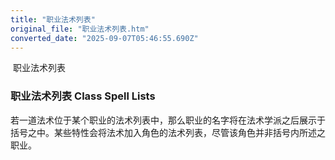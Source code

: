 ```yaml
---
title: "职业法术列表"
original_file: "职业法术列表.htm"
converted_date: "2025-09-07T05:46:55.690Z"
---
```


﻿ 职业法术列表  

### 职业法术列表 Class Spell Lists

若一道法术位于某个职业的法术列表中，那么职业的名字将在法术学派之后展示于括号之中。某些特性会将法术加入角色的法术列表，尽管该角色并非括号内所述之职业。